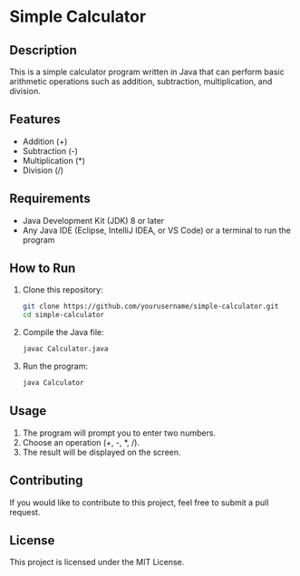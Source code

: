 # Simple Calculator

## Description
This is a simple calculator program written in Java that can perform basic arithmetic operations such as addition, subtraction, multiplication, and division.

## Features
- Addition (+)
- Subtraction (-)
- Multiplication (*)
- Division (/)

## Requirements
- Java Development Kit (JDK) 8 or later
- Any Java IDE (Eclipse, IntelliJ IDEA, or VS Code) or a terminal to run the program

## How to Run
1. Clone this repository:
   ```bash
   git clone https://github.com/yourusername/simple-calculator.git
   cd simple-calculator
   ```
2. Compile the Java file:
   ```bash
   javac Calculator.java
   ```
3. Run the program:
   ```bash
   java Calculator
   ```

## Usage
1. The program will prompt you to enter two numbers.
2. Choose an operation (+, -, *, /).
3. The result will be displayed on the screen.


## Contributing
If you would like to contribute to this project, feel free to submit a pull request.

## License
This project is licensed under the MIT License.

